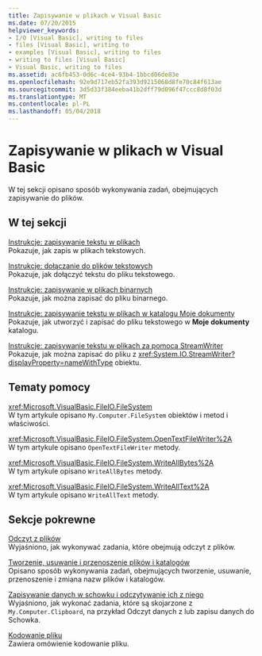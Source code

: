 ```yaml
---
title: Zapisywanie w plikach w Visual Basic
ms.date: 07/20/2015
helpviewer_keywords:
- I/O [Visual Basic], writing to files
- files [Visual Basic], writing to
- examples [Visual Basic], writing to files
- writing to files [Visual Basic]
- Visual Basic, writing to files
ms.assetid: ac6fb453-0d6c-4ce4-93b4-1bbcd06de83e
ms.openlocfilehash: 92e9d717eb52fa393d9215068d8fe70c84f613ae
ms.sourcegitcommit: 3d5d33f384eeba41b2dff79d096f47ccc8d8f03d
ms.translationtype: MT
ms.contentlocale: pl-PL
ms.lasthandoff: 05/04/2018
---
```

# <a name="writing-to-files-in-visual-basic"></a>Zapisywanie w plikach w Visual Basic
W tej sekcji opisano sposób wykonywania zadań, obejmujących zapisywanie do plików.  
  
## <a name="in-this-section"></a>W tej sekcji  
 [Instrukcje: zapisywanie tekstu w plikach](../../../../visual-basic/developing-apps/programming/drives-directories-files/how-to-write-text-to-files.md)  
 Pokazuje, jak zapis w plikach tekstowych.  
  
 [Instrukcje: dołączanie do plików tekstowych](../../../../visual-basic/developing-apps/programming/drives-directories-files/how-to-append-to-text-files.md)  
 Pokazuje, jak dołączyć tekstu do pliku tekstowego.  
  
 [Instrukcje: zapisywanie w plikach binarnych](../../../../visual-basic/developing-apps/programming/drives-directories-files/how-to-write-to-binary-files.md)  
 Pokazuje, jak można zapisać do pliku binarnego.  
  
 [Instrukcje: zapisywanie tekstu w plikach w katalogu Moje dokumenty](../../../../visual-basic/developing-apps/programming/drives-directories-files/how-to-write-text-to-files-in-the-my-documents-directory.md)  
 Pokazuje, jak utworzyć i zapisać do pliku tekstowego w **Moje dokumenty** katalogu.  
  
 [Instrukcje: zapisywanie tekstu w plikach za pomocą StreamWriter](../../../../visual-basic/developing-apps/programming/drives-directories-files/how-to-write-text-to-files-with-a-streamwriter.md)  
 Pokazuje, jak można zapisać do pliku z <xref:System.IO.StreamWriter?displayProperty=nameWithType> obiektu.  
  
## <a name="reference"></a>Tematy pomocy  
 <xref:Microsoft.VisualBasic.FileIO.FileSystem>  
 W tym artykule opisano `My.Computer.FileSystem` obiektów i metod i właściwości.  
  
 <xref:Microsoft.VisualBasic.FileIO.FileSystem.OpenTextFileWriter%2A>  
 W tym artykule opisano `OpenTextFileWriter` metody.  
  
 <xref:Microsoft.VisualBasic.FileIO.FileSystem.WriteAllBytes%2A>  
 W tym artykule opisano `WriteAllBytes` metody.  
  
 <xref:Microsoft.VisualBasic.FileIO.FileSystem.WriteAllText%2A>  
 W tym artykule opisano `WriteAllText` metody.  
  
## <a name="related-sections"></a>Sekcje pokrewne  
 [Odczyt z plików](../../../../visual-basic/developing-apps/programming/drives-directories-files/reading-from-files.md)  
 Wyjaśniono, jak wykonywać zadania, które obejmują odczyt z plików.  
  
 [Tworzenie, usuwanie i przenoszenie plików i katalogów](../../../../visual-basic/developing-apps/programming/drives-directories-files/creating-deleting-and-moving-files-and-directories.md)  
 Opisano sposób wykonywania zadań, obejmujących tworzenie, usuwanie, przenoszenie i zmiana nazw plików i katalogów.  
  
 [Zapisywanie danych w schowku i odczytywanie ich z niego](../../../../visual-basic/developing-apps/programming/computer-resources/storing-data-to-and-reading-from-the-clipboard.md)  
 Wyjaśniono, jak wykonać zadania, które są skojarzone z `My.Computer.Clipboard`, na przykład Odczyt danych z lub zapisu danych do Schowka.  
  
 [Kodowanie pliku](../../../../visual-basic/developing-apps/programming/drives-directories-files/file-encodings.md)  
 Zawiera omówienie kodowanie pliku.
